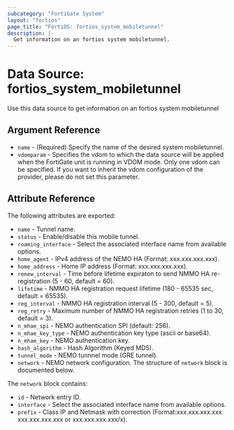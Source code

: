 ```yaml
---
subcategory: "FortiGate System"
layout: "fortios"
page_title: "FortiOS: fortios_system_mobiletunnel"
description: |-
  Get information on an fortios system mobiletunnel.
---
```


# Data Source: fortios_system_mobiletunnel
Use this data source to get information on an fortios system mobiletunnel

## Argument Reference

* `name` - (Required) Specify the name of the desired system mobiletunnel.
* `vdomparam` - Specifies the vdom to which the data source will be applied when the FortiGate unit is running in VDOM mode. Only one vdom can be specified. If you want to inherit the vdom configuration of the provider, please do not set this parameter.


## Attribute Reference

The following attributes are exported:

* `name` - Tunnel name.
* `status` - Enable/disable this mobile tunnel.
* `roaming_interface` - Select the associated interface name from available options.
* `home_agent` - IPv4 address of the NEMO HA (Format: xxx.xxx.xxx.xxx).
* `home_address` - Home IP address (Format: xxx.xxx.xxx.xxx).
* `renew_interval` - Time before lifetime expiraton to send NMMO HA re-registration (5 - 60, default = 60).
* `lifetime` - NMMO HA registration request lifetime (180 - 65535 sec, default = 65535).
* `reg_interval` - NMMO HA registration interval (5 - 300, default = 5).
* `reg_retry` - Maximum number of NMMO HA registration retries (1 to 30, default = 3).
* `n_mhae_spi` - NEMO authentication SPI (default: 256).
* `n_mhae_key_type` - NEMO authentication key type (ascii or base64).
* `n_mhae_key` - NEMO authentication key.
* `hash_algorithm` - Hash Algorithm (Keyed MD5).
* `tunnel_mode` - NEMO tunnnel mode (GRE tunnel).
* `network` - NEMO network configuration. The structure of `network` block is documented below.

The `network` block contains:

* `id` - Network entry ID.
* `interface` - Select the associated interface name from available options.
* `prefix` - Class IP and Netmask with correction (Format:xxx.xxx.xxx.xxx xxx.xxx.xxx.xxx or xxx.xxx.xxx.xxx/x).

